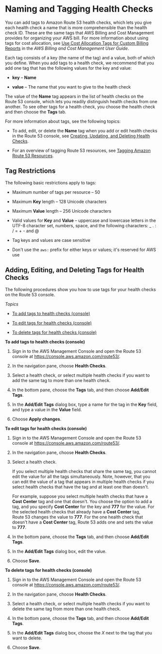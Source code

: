 # Naming and Tagging Health Checks<a name="health-checks-tagging"></a>

You can add tags to Amazon Route 53 health checks, which lets you give each health check a name that is more comprehensible than the health check ID\. These are the same tags that AWS Billing and Cost Management provides for organizing your AWS bill\. For more information about using tags for cost allocation, see [Use Cost Allocation Tags for Custom Billing Reports](http://docs.aws.amazon.com/awsaccountbilling/latest/aboutv2/allocation.html) in the *AWS Billing and Cost Management User Guide*\. 

Each tag consists of a key \(the name of the tag\) and a value, both of which you define\. When you add tags to a health check, we recommend that you add one tag that has the following values for the key and value:

+ **key** – **Name**

+ **value** – The name that you want to give to the health check

The value of the **Name** tag appears in the list of health checks on the Route 53 console, which lets you readily distinguish health checks from one another\. To see other tags for a health check, you choose the health check and then choose the **Tags** tab\.

For more information about tags, see the following topics:

+ To add, edit, or delete the **Name** tag when you add or edit health checks in the Route 53 console, see [Creating, Updating, and Deleting Health Checks](health-checks-creating-deleting.md)\.

+ For an overview of tagging Route 53 resources, see [Tagging Amazon Route 53 Resources](tagging-resources.md)\.

## Tag Restrictions<a name="health-checks-tagging-restrictions"></a>

The following basic restrictions apply to tags:

+ Maximum number of tags per resource – 50

+ Maximum **Key** length – 128 Unicode characters

+ Maximum **Value** length – 256 Unicode characters

+ Valid values for **Key** and **Value** – uppercase and lowercase letters in the UTF\-8 character set, numbers, space, and the following characters: \_ \. : / = \+ \- and @

+ Tag keys and values are case sensitive

+ Don't use the `aws:` prefix for either keys or values; it's reserved for AWS use

## Adding, Editing, and Deleting Tags for Health Checks<a name="health-checks-tagging-procedures"></a>

The following procedures show you how to use tags for your health checks on the Route 53 console\. 

*Topics*

+ [To add tags to health checks \(console\)](#health-checks-tagging-adding-procedure)

+ [To edit tags for health checks \(console\)](#health-checks-tagging-editing-procedure)

+ [To delete tags for health checks \(console\)](#health-checks-tagging-procedure)

**To add tags to health checks \(console\)**

1. Sign in to the AWS Management Console and open the Route 53 console at [https://console\.aws\.amazon\.com/route53/](https://console.aws.amazon.com/route53/)\.

1. In the navigation pane, choose **Health Checks**\.

1. Select a health check, or select multiple health checks if you want to add the same tag to more than one health check\. 

1. In the bottom pane, choose the **Tags** tab, and then choose **Add/Edit Tags**\.

1. In the **Add/Edit Tags** dialog box, type a name for the tag in the **Key** field, and type a value in the **Value** field\.

1. Choose **Apply changes**\.

**To edit tags for health checks \(console\)**

1. Sign in to the AWS Management Console and open the Route 53 console at [https://console\.aws\.amazon\.com/route53/](https://console.aws.amazon.com/route53/)\.

1. In the navigation pane, choose **Health Checks**\.

1. Select a health check\. 

   If you select multiple health checks that share the same tag, you cannot edit the value for all the tags simultaneously\. Note, however, that you can edit the value of a tag that appears in multiple health checks if you select health checks that have the tag and at least one than doesn't\.

   For example, suppose you select multiple health checks that have a **Cost Center** tag and one that doesn't\. You choose the option to add a tag, and you specify **Cost Center** for the key and **777** for the value\. For the selected health checks that already have a **Cost Center** tag, Route 53 changes the value to **777**\. For the one health check that doesn't have a **Cost Center** tag, Route 53 adds one and sets the value to **777**\.

1. In the bottom pane, choose the **Tags** tab, and then choose **Add/Edit Tags**\.

1. In the **Add/Edit Tags** dialog box, edit the value\.

1. Choose **Save**\.

**To delete tags for health checks \(console\)**

1. Sign in to the AWS Management Console and open the Route 53 console at [https://console\.aws\.amazon\.com/route53/](https://console.aws.amazon.com/route53/)\.

1. In the navigation pane, choose **Health Checks**\.

1. Select a health check, or select multiple health checks if you want to delete the same tag from more than one health check\. 

1. In the bottom pane, choose the **Tags** tab, and then choose **Add/Edit Tags**\.

1. In the **Add/Edit Tags** dialog box, choose the *X* next to the tag that you want to delete\.

1. Choose **Save**\.